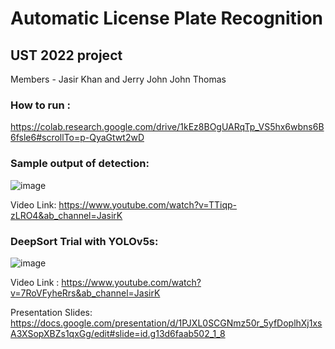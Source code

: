 # Automatic License Plate Recognition

## UST 2022 project

Members - Jasir Khan and Jerry John John Thomas

### How to run :
https://colab.research.google.com/drive/1kEz8BOgUARqTp_VS5hx6wbns6B6fsle6#scrollTo=p-QyaGtwt2wD

### Sample output of detection:
![image](https://user-images.githubusercontent.com/62549297/182034648-d902d66a-3eea-4b23-9188-162e6eb13d1c.png)

Video Link: https://www.youtube.com/watch?v=TTiqp-zLRO4&ab_channel=JasirK

### DeepSort Trial with YOLOv5s:
![image](https://user-images.githubusercontent.com/62549297/182034560-aab4d2f6-2be5-4567-8ad2-091d3caca775.png)

Video Link : https://www.youtube.com/watch?v=7RoVFyheRrs&ab_channel=JasirK 

Presentation Slides: https://docs.google.com/presentation/d/1PJXL0SCGNmz50r_5yfDoplhXj1xsA3XSopXBZs1qxGg/edit#slide=id.g13d6faab502_1_8
